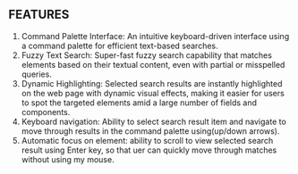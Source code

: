 ## FEATURES

1. Command Palette Interface: An intuitive keyboard-driven interface using a command palette for efficient text-based searches.
2. Fuzzy Text Search: Super-fast fuzzy search capability that matches elements based on their textual content, even with partial or misspelled queries.
3. Dynamic Highlighting: Selected search results are instantly highlighted on the web page with dynamic visual effects, making it easier for users to spot the targeted elements amid a large number of fields and components.
4. Keyboard navigation: Ability to select search result item and navigate to move through results in the command palette using(up/down arrows).
5. Automatic focus on element: ability to scroll to view selected search result using Enter key, so that uer can quickly move through matches without using my mouse.
